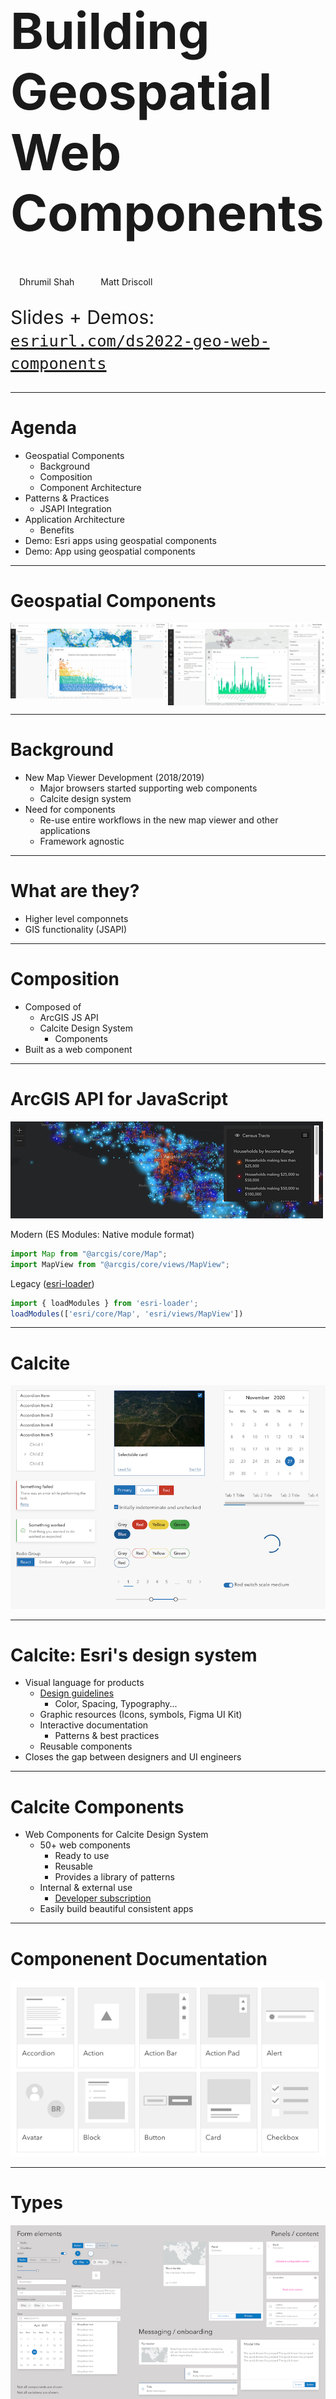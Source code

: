 <!-- .slide: data-background="img/2022/dev-summit/bg-1.png" data-background-size="cover" -->

<h1 style="text-align: left; font-size: 80px;">Building Geospatial Web Components</h1>

<p style="display: flex; line-height: normal; gap: 14px; color: var(--r-section-subhead-color);"><calcite-avatar scale="l" full-name="Dhrumil Shah" thumbnail="./img/dhrumil.jpeg"></calcite-avatar>Dhrumil Shah<calcite-avatar style="margin-left: 14px" scale="l" full-name="Matt Driscoll" thumbnail="./img/matt.jpeg"></calcite-avatar>Matt Driscoll </p>

<p style="text-align: left; font-size: 30px;">Slides + Demos: <a href="https://esriurl.com/ds2022-geo-web-components"><code>esriurl.com/ds2022-geo-web-components</code></a></p>

---

# Agenda

- Geospatial Components <!-- Matt -->
  - Background <!-- Matt -->
  - Composition <!-- Matt -->
  - Component Architecture <!-- Matt -->
- Patterns & Practices <!-- Dhrumil -->
  - JSAPI Integration <!-- Dhrumil -->
- Application Architecture <!-- Dhrumil -->
  - Benefits <!-- Dhrumil -->
- Demo: Esri apps using geospatial components <!-- Dhrumil -->
- Demo: App using geospatial components  <!-- Dhrumil & Matt -->

---

<!-- .slide: data-background="img/2022/dev-summit/bg-7.png" data-background-size="cover" -->

# Geospatial Components

<style>
.grid {
  display: grid;
  grid-gap: 0;
  grid-template-columns: 50% 50%;
}
</style>
<div class="grid">
  <img src="img/chart.png" />
  <img src="img/chart1.png" />
</div>

---

# Background

- New Map Viewer Development (2018/2019)
  - Major browsers started supporting web components
  - Calcite design system
- Need for components
  - Re-use entire workflows in the new map viewer and other applications
  - Framework agnostic

---

# What are they?

- Higher level componnets
- GIS functionality (JSAPI)

---

# Composition

- Composed of
  - ArcGIS JS API
  - Calcite Design System
    - Components
- Built as a web component

---

<!-- .slide: data-background="img/2022/dev-summit/bg-7.png" data-background-size="cover" -->

# ArcGIS API for JavaScript

[![jsapi](img/jsapi.png)](https://developers.arcgis.com/javascript/latest/)

Modern (ES Modules: Native module format)

```js
import Map from "@arcgis/core/Map";
import MapView from "@arcgis/core/views/MapView";
```

Legacy ([esri-loader](https://github.com/Esri/esri-loader))

```js
import { loadModules } from 'esri-loader';
loadModules(['esri/core/Map', 'esri/views/MapView'])
```

---

<!-- .slide: data-background="img/2022/dev-summit/bg-7.png" data-background-size="cover" -->

# Calcite

[![calcite](img/calcite.png)](https://developers.arcgis.com/calcite-design-system/)

---

# Calcite: Esri's design system

- Visual language for products
  - [Design guidelines](https://developers.arcgis.com/calcite-design-system/foundations/colors/)
    - Color, Spacing, Typography...
  - Graphic resources (Icons, symbols, Figma UI Kit)
  - Interactive documentation
    - Patterns & best practices
  - Reusable components
- Closes the gap between designers and UI engineers

---

# Calcite Components

- Web Components for Calcite Design System
  - 50+ web components
    - Ready to use
    - Reusable
    - Provides a library of patterns
  - Internal & external use
    - [Developer subscription](https://developers.arcgis.com/pricing/build-arcgis-solutions/)
  - Easily build beautiful consistent apps

---

# Componenent Documentation

[![components](img/components.png)](https://developers.arcgis.com/calcite-design-system/components/)

---

# Types

![zoology](img/zoology.png)

---

# Calcite Benefits

- Consistent UX
- Efficiency
  - Apps follow agreed upon designs workflows
  - Speed up development timelines
- Standards-based
  - W3C specification (future-proof)
  - Encapsulation (Shadow DOM)
  - Familiarity (HTML)
  - Framework agnostic (Can be used in any framework)
- Accessibility (W3 Guidelines)

---

<!-- .slide: data-background="img/2022/dev-summit/bg-7.png" data-background-size="cover" -->

# Web Components

![Web Components](img/webcomponentslogo.png)

---

# About Web Components

- Suite of different technologies (web standards)
- Allows you to create reusable custom elements
  - `<my-custom-element>`
  - Functionality encapsulated
  - Utilize them in your web apps
- Supported by modern browsers

---

# Technology

- Custom elements
  - Browser-compatible elements
  - Use native APIs
  - DOM element lifecycle
- Shadow DOM
  - Encapsulates component HTML & CSS
  - `<slot>` tag for distributing content
- HTML slotting
  - `slot` attribute

---

# Configuring Web Components

## Properties & Attributes

```html
<my-component prop="myValue"></my-component>
```

## Slots

```html
<my-component><button slot="footer" /></my-component>
```

---

# Named Slots

To customize certain regions

```html
<calcite-card>
  <h3 slot="title">Esri</h3>
  <img slot="thumbnail" src="img/esri-card.jpeg" />
  <span slot="subtitle">Esri is an international supplier
     of geographic information system software, web GIS
     and geodatabase management applications.</span>
</calcite-card>
```

<iframe width="310" height="310" data-src="snippets/card.html" data-preload scrolling="no"></iframe>

---

# Default Slots

For default content placement

```html
<calcite-split-button scale="l" primary-text="My Button!">
  <calcite-dropdown-group>
    <calcite-dropdown-item>Option 1</calcite-dropdown-item>
    <calcite-dropdown-item>Option 2</calcite-dropdown-item>
    <calcite-dropdown-item>Option 3</calcite-dropdown-item>
  </calcite-dropdown-group>
</calcite-split-button>
```

<calcite-split-button style="text-align: left" scale="l" primary-text="My Button!">
  <calcite-dropdown-group>
    <calcite-dropdown-item>Option 1</calcite-dropdown-item>
    <calcite-dropdown-item>Option 2</calcite-dropdown-item>
    <calcite-dropdown-item>Option 3</calcite-dropdown-item>
  </calcite-dropdown-group>
</calcite-split-button>

---

# Basic Web Component

```js
class MyComponent extends HTMLElement {
  connectedCallback() {
    let shadow = this.attachShadow({ mode: 'open' });
    shadow.innerHTML = `<h2>Hello DevSummit!</h2>`;
  }
}

customElements.define("my-component", MyComponent);
```

```html
<my-component></my-component>
```

<my-component></my-component>

---

<!-- .slide: data-background="img/2022/dev-summit/bg-7.png" data-background-size="cover" -->

# Component Architecture

---

# Stencil.js

[![Stencil.js](img/stencil-logo.png)](https://stenciljs.com/)

- Toolchain for building Design Systems
- Built by [Ionic framework](https://ionicframework.com/) team
- Virtual DOM, Typescript, and JSX
- Compiles Web Components
- [Getting Started](https://stenciljs.com/docs/getting-started)
- Alternatives: Lit, Vuew => web components

---

# Basic Component Class

```jsx
import { Component, Prop, h } from "@stencil/core";

@Component({
  tag: "my-first-component",
})
export class MyComponent {
  // Name should be a public property on component
  @Prop() name: string;

  render() {
    return <p>My name is {this.name}</p>;
  }
}
```

---

# Basic Component HTML Markup

```html
<my-first-component name="Matt"></my-first-component>
```

When rendered, the browser will display `My name is Matt`

---

<!-- .slide: data-background="img/2022/dev-summit/bg-7.png" data-background-size="cover" -->

# Patterns & Practices

---

<!-- .slide: data-background="img/2022/dev-summit/bg-7.png" data-background-size="cover" -->

# Application Architecture

---

# Map viewer Architecture

---

# Host application

It provides the application shell which is built using the calcite components based on the ArcGIS for JavaScript Widget framework

---

# Micro frontend

Map Viewer is built as a micro frontend based application as a composition of features developed as web components by different teams.

---

# Example Geospatial Components

Some of the Geospatial web components/Micro-Frontends used in Map Viewer

  - Popup configurator
  - Effects
  - Sketch
  - Charts
  - Symbology

---

# Micro frontend Benefits

- Independence
  - Self-contained and independently upgradable
- Easier change management
  - Smaller component based micro apps
  - Independent from the application
  - Simplifies change management
- Speed of Development
  - Deliver the features faster
- Mission Focussed
  - Focussed in its mission to develop, test and refactor

---

# Geospatial components patterns & practices

- Micro frontend composition in the browser
  - Using Web Components provides us a client-side composition approach
- Shared Design System
  - To provide consistent look and feel across all frontend components
- "Props Down, Events Up" communication pattern
  - Pass different required properties
- Components get the application state via Props

---

# Demo: Sample app using geospatial components

- [Charts Components in Map Viewer](https://analysis-0.maps.arcgis.com/apps/mapviewer/index.html?webmap=cdd0cc7b23e04873b74f0f160dd2e7c9)
- [Charts Components in Charts Viewer Instant App](https://analysis-0.maps.arcgis.com/apps/instant/charts/index.html?appid=076e071d336d4f0eb90fdf1c535ae379)

---

# Please Share Your Feedback in the App​

![Rate](img/rate.png)

---

<!-- .slide: data-background="img/2022/dev-summit/bg-7.png" data-background-size="cover" -->

# Questions? 🤔

<p>Slides + Demos: <a href="https://esriurl.com/ds2022-geo-web-components"><code>esriurl.com/ds2022-geo-web-components</code></a></p>

---

<!-- .slide: data-background="img/2022/dev-summit/bg-8.png" data-background-size="cover" -->

